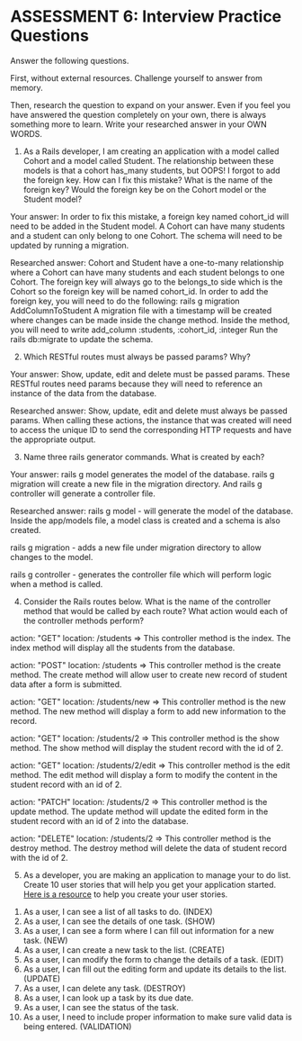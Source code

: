 # ASSESSMENT 6: Interview Practice Questions

Answer the following questions.

First, without external resources. Challenge yourself to answer from memory.

Then, research the question to expand on your answer. Even if you feel you have answered the question completely on your own, there is always something more to learn. Write your researched answer in your OWN WORDS.

1. As a Rails developer, I am creating an application with a model called Cohort and a model called Student. The relationship between these models is that a cohort has_many students, but OOPS! I forgot to add the foreign key. How can I fix this mistake? What is the name of the foreign key? Would the foreign key be on the Cohort model or the Student model?

Your answer: In order to fix this mistake, a foreign key named cohort_id will need to be added in the Student model. A Cohort can have many students and a student can only belong to one Cohort. The schema will need to be updated by running a migration. 

Researched answer: Cohort and Student have a one-to-many relationship where a Cohort can have many students and each student belongs to one Cohort. The foreign key will always go to the belongs_to side which is the Cohort so the foreign key will be named cohort_id. In order to add the foreign key, you will need to do the following: 
rails g migration AddColumnToStudent
A migration file with a timestamp will be created where changes can be made inside the change method.
Inside the method, you will need to write add_column :students, :cohort_id, :integer
Run the rails db:migrate to update the schema.
 
2. Which RESTful routes must always be passed params? Why?

Your answer: Show, update, edit and delete must be passed params. These RESTful routes need params because they will need to reference an instance of the data from the database.

Researched answer: Show, update, edit and delete must always be passed params. When calling these actions, the instance that was created will need to access the unique ID to send the corresponding HTTP requests and have the appropriate output. 

3. Name three rails generator commands. What is created by each?

Your answer: rails g model generates the model of the database. rails g migration will create a new file in the migration directory. And rails g controller will generate a controller file. 

Researched answer: rails g model - will generate the model of the database. Inside the app/models file, a model class is created and a schema is also created. 

rails g migration - adds a new file under migration directory to allow changes to the model. 

rails g controller - generates the controller file which will perform logic when a method is called. 

4. Consider the Rails routes below. What is the name of the controller method that would be called by each route? What action would each of the controller methods perform?

action: "GET" location: /students => This controller method is the index. The index method will display all the students from the database.

action: "POST" location: /students => This controller method is the create method. The create method will allow user to create new record of student data after a form is submitted. 

action: "GET" location: /students/new => This controller method is the new method. The new method will display a form to add new information to the record.

action: "GET" location: /students/2 => This controller method is the show method. The show method will display the student record with the id of 2.

action: "GET" location: /students/2/edit => This controller method is the edit method. The edit method will display a form to modify the content in the student record with an id of 2.

action: "PATCH" location: /students/2 => This controller method is the update method. The update method will update the edited form in the student record with an id of 2 into the database.

action: "DELETE" location: /students/2 => This controller method is the destroy method. The destroy method will delete the data of student record with the id of 2. 

5. As a developer, you are making an application to manage your to do list. Create 10 user stories that will help you get your application started. [Here is a resource](https://www.atlassian.com/agile/project-management/user-stories) to help you create your user stories.

1) As a user, I can see a list of all tasks to do. (INDEX)
2) As a user, I can see the details of one task. (SHOW)
3) As a user, I can see a form where I can fill out information for a new task. (NEW)
4) As a user, I can create a new task to the list. (CREATE)
5) As a user, I can modify the form to change the details of a task. (EDIT)
6) As a user, I can fill out the editing form and update its details to the list. (UPDATE)
7) As a user, I can delete any task. (DESTROY)
8) As a user, I can look up a task by its due date.
9) As a user, I can see the status of the task. 
10) As a user, I need to include proper information to make sure valid data is being entered. (VALIDATION)